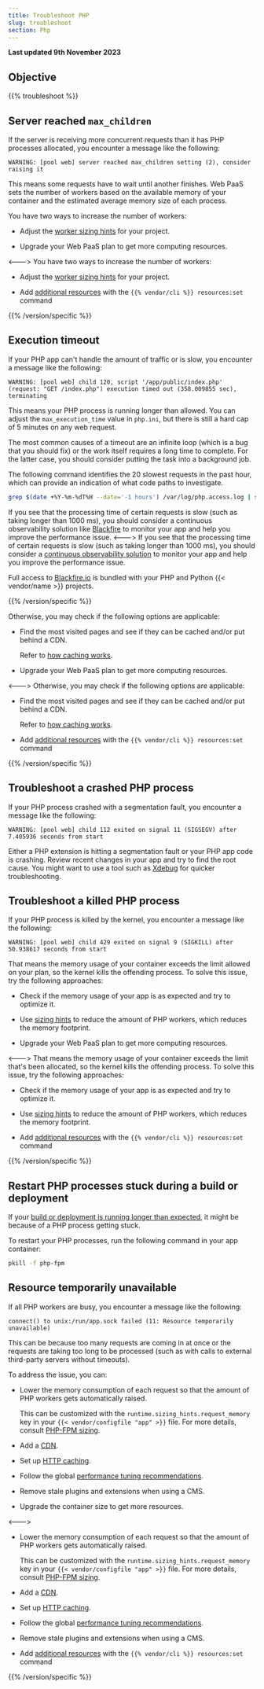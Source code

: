 ```yaml
---
title: Troubleshoot PHP
slug: troubleshoot
section: Php
---
```


**Last updated 9th November 2023**



## Objective  

{{% troubleshoot %}}

## Server reached `max_children`

If the server is receiving more concurrent requests than it has PHP processes allocated,
you encounter a message like the following:

```text {location="/var/log/app.log"}
WARNING: [pool web] server reached max_children setting (2), consider raising it
```

This means some requests have to wait until another finishes.
Web PaaS sets the number of workers based on the available memory of your container
and the estimated average memory size of each process.


You have two ways to increase the number of workers:

- Adjust the [worker sizing hints](.././.-fpm) for your project.

- Upgrade your Web PaaS plan to get more computing resources.

<--->
You have two ways to increase the number of workers:

- Adjust the [worker sizing hints](.././.-fpm) for your project.

- Add [additional resources](../../manage-resources) with the `{{% vendor/cli %}} resources:set` command

{{% /version/specific %}}

## Execution timeout

If your PHP app can't handle the amount of traffic or is slow,
you encounter a message like the following:

```text {location="/var/log/app.log"}
WARNING: [pool web] child 120, script '/app/public/index.php' (request: "GET /index.php") execution timed out (358.009855 sec), terminating
```

This means your PHP process is running longer than allowed.
You can adjust the `max_execution_time` value in `php.ini`,
but there is still a hard cap of 5 minutes on any web request.

The most common causes of a timeout are an infinite loop (which is a bug that you should fix)
or the work itself requires a long time to complete.
For the latter case, you should consider putting the task into a background job.

The following command identifies the 20 slowest requests in the past hour,
which can provide an indication of what code paths to investigate.

```bash
grep $(date +%Y-%m-%dT%H --date='-1 hours') /var/log/php.access.log | sort -k 4 -r -n | head -20
```


If you see that the processing time of certain requests is slow (such as taking longer than 1000&nbsp;ms),
you should consider a continuous observability solution like [Blackfire](../increase-observability/increase-observability-integrate-observability/blackfire)
to monitor your app and help you improve the performance issue.
<--->
If you see that the processing time of certain requests is slow (such as taking longer than 1000&nbsp;ms),
you should consider a [continuous observability solution](../increase-observability/increase-observability-application-metrics)
to monitor your app and help you improve the performance issue.

Full access to [Blackfire.io](../increase-observability/increase-observability-application-metrics/blackfire) is bundled with your PHP and Python {{< vendor/name >}} projects.

{{% /version/specific %}}


Otherwise, you may check if the following options are applicable:

- Find the most visited pages and see if they can be cached and/or put behind a CDN.

  Refer to [how caching works](../define-routes/define-routes-cache).
- Upgrade your Web PaaS plan to get more computing resources.

<--->
Otherwise, you may check if the following options are applicable:

- Find the most visited pages and see if they can be cached and/or put behind a CDN.

  Refer to [how caching works](../define-routes/define-routes-cache).
- Add [additional resources](../../manage-resources) with the `{{% vendor/cli %}} resources:set` command

{{% /version/specific %}}

## Troubleshoot a crashed PHP process

If your PHP process crashed with a segmentation fault,
you encounter a message like the following:

```text {location="/var/log/app.log"}
WARNING: [pool web] child 112 exited on signal 11 (SIGSEGV) after 7.405936 seconds from start
```

Either a PHP extension is hitting a segmentation fault or your PHP app code is crashing.
Review recent changes in your app and try to find the root cause.
You might want to use a tool such as [Xdebug](.././.-xdebug) for quicker troubleshooting.

## Troubleshoot a killed PHP process

If your PHP process is killed by the kernel,
you encounter a message like the following:

```text {location="/var/log/app.log"}
WARNING: [pool web] child 429 exited on signal 9 (SIGKILL) after 50.938617 seconds from start
```


That means the memory usage of your container exceeds the limit allowed on your plan, so the kernel kills the offending process.
To solve this issue, try the following approaches:

- Check if the memory usage of your app is as expected and try to optimize it.

- Use [sizing hints](.././.-fpm) to reduce the amount of PHP workers, which reduces the memory footprint.

- Upgrade your Web PaaS plan to get more computing resources.

<--->
That means the memory usage of your container exceeds the limit that's been allocated, so the kernel kills the offending process.
To solve this issue, try the following approaches:
<!-- @todo: resources link -->
- Check if the memory usage of your app is as expected and try to optimize it.

- Use [sizing hints](.././.-fpm) to reduce the amount of PHP workers, which reduces the memory footprint.

- Add [additional resources](../../manage-resources) with the `{{% vendor/cli %}} resources:set` command

{{% /version/specific %}}

## Restart PHP processes stuck during a build or deployment

If your [build or deployment is running longer than expected](../../development/troubleshoot.md#stuck-build-or-deployment),
it might be because of a PHP process getting stuck.

To restart your PHP processes, run the following command in your app container:

```bash
pkill -f php-fpm
```

## Resource temporarily unavailable

If all PHP workers are busy,
you encounter a message like the following:

```text {location="/var/log/error.log"}
connect() to unix:/run/app.sock failed (11: Resource temporarily unavailable)
```

This can be because too many requests are coming in at once
or the requests are taking too long to be processed (such as with calls to external third-party servers without timeouts).

To address the issue, you can:


- Lower the memory consumption of each request so that the amount of PHP workers gets automatically raised.

  This can be customized with the `runtime.sizing_hints.request_memory` key in your `{{< vendor/configfile "app" >}}` file.
  For more details, consult [PHP-FPM sizing](.././.-fpm).
- Add a [CDN](../domains/domains-cdn).

- Set up [HTTP caching](../learn/learn-bestpractices/http-caching).

- Follow the global [performance tuning recommendations](.././.-tuning).

- Remove stale plugins and extensions when using a CMS.

- Upgrade the container size to get more resources.

<--->
- Lower the memory consumption of each request so that the amount of PHP workers gets automatically raised.

  This can be customized with the `runtime.sizing_hints.request_memory` key in your `{{< vendor/configfile "app" >}}` file.
  For more details, consult [PHP-FPM sizing](.././.-fpm).
- Add a [CDN](../domains/domains-cdn).

- Set up [HTTP caching](../learn/learn-bestpractices/http-caching).

- Follow the global [performance tuning recommendations](.././.-tuning).

- Remove stale plugins and extensions when using a CMS.

- Add [additional resources](../../manage-resources) with the `{{% vendor/cli %}} resources:set` command

{{% /version/specific %}}
